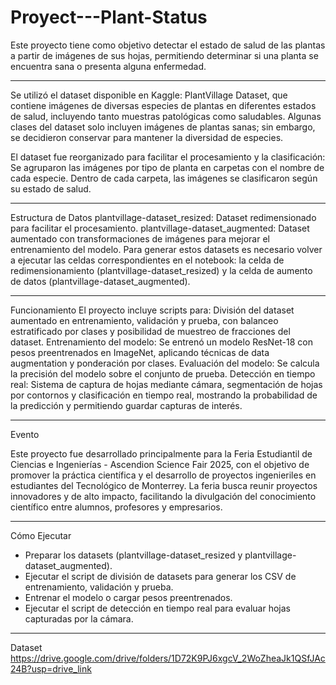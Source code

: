 # Proyect---Plant-Status

Este proyecto tiene como objetivo detectar el estado de salud de las plantas a partir de imágenes de sus hojas, permitiendo determinar si una planta se encuentra sana o presenta alguna enfermedad.

----------------------------------------------------------------------------------------

Se utilizó el dataset disponible en Kaggle: PlantVillage Dataset, que contiene imágenes de diversas especies de plantas en diferentes estados de salud, incluyendo tanto muestras patológicas como saludables. Algunas clases del dataset solo incluyen imágenes de plantas sanas; sin embargo, se decidieron conservar para mantener la diversidad de especies.

El dataset fue reorganizado para facilitar el procesamiento y la clasificación:
Se agruparon las imágenes por tipo de planta en carpetas con el nombre de cada especie.
Dentro de cada carpeta, las imágenes se clasificaron según su estado de salud.

----------------------------------------------------------------------------------------

Estructura de Datos
plantvillage-dataset_resized: Dataset redimensionado para facilitar el procesamiento.
plantvillage-dataset_augmented: Dataset aumentado con transformaciones de imágenes para mejorar el entrenamiento del modelo.
Para generar estos datasets es necesario volver a ejecutar las celdas correspondientes en el notebook: la celda de redimensionamiento (plantvillage-dataset_resized) y la celda de aumento de datos (plantvillage-dataset_augmented).

----------------------------------------------------------------------------------------

Funcionamiento
El proyecto incluye scripts para:
División del dataset aumentado en entrenamiento, validación y prueba, con balanceo estratificado por clases y posibilidad de muestreo de fracciones del dataset.
Entrenamiento del modelo: Se entrenó un modelo ResNet-18 con pesos preentrenados en ImageNet, aplicando técnicas de data augmentation y ponderación por clases.
Evaluación del modelo: Se calcula la precisión del modelo sobre el conjunto de prueba.
Detección en tiempo real: Sistema de captura de hojas mediante cámara, segmentación de hojas por contornos y clasificación en tiempo real, mostrando la probabilidad de la predicción y permitiendo guardar capturas de interés.

----------------------------------------------------------------------------------------

Evento

Este proyecto fue desarrollado principalmente para la Feria Estudiantil de Ciencias e Ingenierías - Ascendion Science Fair 2025, con el objetivo de promover la práctica científica y el desarrollo de proyectos ingenieriles en estudiantes del Tecnológico de Monterrey. La feria busca reunir proyectos innovadores y de alto impacto, facilitando la divulgación del conocimiento científico entre alumnos, profesores y empresarios.

----------------------------------------------------------------------------------------

Cómo Ejecutar
* Preparar los datasets (plantvillage-dataset_resized y plantvillage-dataset_augmented).
* Ejecutar el script de división de datasets para generar los CSV de entrenamiento, validación y prueba.
* Entrenar el modelo o cargar pesos preentrenados.
* Ejecutar el script de detección en tiempo real para evaluar hojas capturadas por la cámara.

----------------------------------------------------------------------------------------

Dataset
https://drive.google.com/drive/folders/1D72K9PJ6xgcV_2WoZheaJk1QSfJAc24B?usp=drive_link
